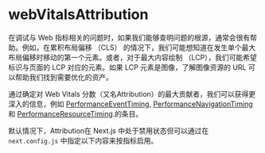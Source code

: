 # webVitalsAttribution

在调试与 Web 指标相关的问题时，如果我们能够查明问题的根源，通常会很有帮助。例如，在累积布局偏移 （CLS） 的情况下，我们可能想知道在发生单个最大布局偏移时移动的第一个元素。或者，对于最大内容绘制 （LCP），我们可能希望标识与页面的 LCP 对应的元素。如果 LCP 元素是图像，了解图像资源的 URL 可以帮助我们找到需要优化的资产。

通过确定对 Web Vitals 分数（又名Attribution）的最大贡献者，我们可以获得更深入的信息，例如  [PerformanceEventTiming](https://developer.mozilla.org/en-US/docs/Web/API/PerformanceEventTiming), [PerformanceNavigationTiming](https://developer.mozilla.org/en-US/docs/Web/API/PerformanceNavigationTiming) 和 [PerformanceResourceTiming](https://developer.mozilla.org/en-US/docs/Web/API/PerformanceResourceTiming).的条目。

默认情况下，Attribution在 Next.js 中处于禁用状态但可以通过在 `next.config.js` 中指定以下内容来按指标启用。